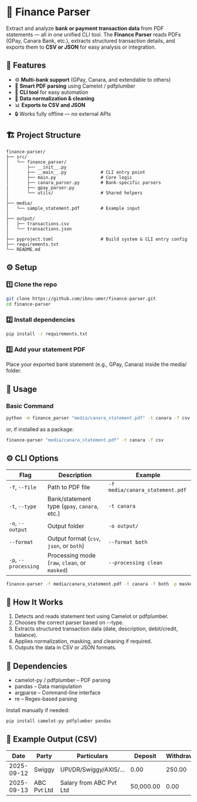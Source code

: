 # 🧾 Finance Parser

Extract and analyze **bank or payment transaction data** from PDF statements — all in one unified CLI tool.
The **Finance Parser** reads PDFs (GPay, Canara Bank, etc.), extracts structured transaction details, and exports them to **CSV or JSON** for easy analysis or integration.


## 🚀 Features

- ⚙️ **Multi-bank support** (GPay, Canara, and extendable to others)
- 📄 **Smart PDF parsing** using Camelot / pdfplumber
- 🧩 **CLI tool** for easy automation
- 🧹 **Data normalization & cleaning**
- 📊 **Exports to CSV and JSON**
- 🔒 Works fully offline — no external APIs


## 🏗️ Project Structure

```plaintext
finance-parser/
├── src/
│   └── finance_parser/
│       ├── __init__.py
│       ├── __main__.py             # CLI entry point
│       ├── main.py                 # Core logic
│       ├── canara_parser.py        # Bank-specific parsers
|       ├── gpay_parser.py
│       └── utils/                  # Shared helpers
│
├── media/
│   └── sample_statement.pdf        # Example input
│
├── output/
│   ├── transactions.csv
│   └── transactions.json
│
├── pyproject.toml                  # Build system & CLI entry config
├── requirements.txt
└── README.md
```

## ⚙️ Setup

### 1️⃣ Clone the repo
```bash
git clone https://github.com/ibnu-umer/finance-parser.git
cd finance-parser
```

### 2️⃣ Install dependencies
```bash
pip install -r requirements.txt
```

### 3️⃣ Add your statement PDF
Place your exported bank statement (e.g., GPay, Canara) inside the media/ folder.


## 🧩 Usage

### Basic Command
```bash
python -m finance_parser "media/canara_statement.pdf" -t canara -f csv
```

or, if installed as a package:
```bash
finance-parser "media/canara_statement.pdf" -t canara -f csv
```

## ⚙️ CLI Options

| Flag | Description | Example |
|------|--------------|---------|
| `-f`, `--file` | Path to PDF file | `-f media/canara_statement.pdf` |
| `-t`, `--type` | Bank/statement type (`gpay`, `canara`, etc.) | `-t canara` |
| `-o`, `--output` | Output folder | `-o output/` |
| `--format` | Output format (`csv`, `json`, or `both`) | `--format both` |
| `-p`, `--processing` | Processing mode (`raw`, `clean`, or `masked`) | `--processing clean` |

```bash
finance-parser -f media/canara_statement.pdf -t canara -f both -p masked
```

## 🧠 How It Works

1. Detects and reads statement text using Camelot or pdfplumber.
2. Chooses the correct parser based on --type.
3. Extracts structured transaction data (date, description, debit/credit, balance).
4. Applies normalization, masking, and cleaning if required.
5. Outputs the data in CSV or JSON formats.


## 🧰 Dependencies

- camelot-py / pdfplumber – PDF parsing
- pandas – Data manipulation
- argparse – Command-line interface
- re – Regex-based parsing

Install manually if needed:
```bash
pip install camelot-py pdfplumber pandas
```


## 🧼 Example Output (CSV)

| Date        | Party       | Particulars               | Deposit   | Withdrawal | Balance   |
|-------------|-------------|---------------------------|------------|-------------|------------|
| 2025-09-12  | Swiggy      | UPI/DR/Swiggy/AXIS/...    | 0.00       | 250.00      | 22,580.35  |
| 2025-09-13  | ABC Pvt Ltd | Salary from ABC Pvt Ltd   | 50,000.00  | 0.00        | 72,580.35  |

